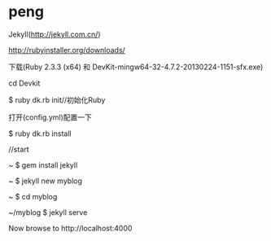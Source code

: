 # peng


Jekyll(http://jekyll.com.cn/)

http://rubyinstaller.org/downloads/

下载(Ruby 2.3.3 (x64) 和 DevKit-mingw64-32-4.7.2-20130224-1151-sfx.exe)

cd Devkit

$  ruby dk.rb init//初始化Ruby

   打开(config.yml)配置一下

$  ruby dk.rb install

//start

~ $ gem install jekyll

~ $ jekyll new myblog

~ $ cd myblog

~/myblog $ jekyll serve

 Now browse to http://localhost:4000